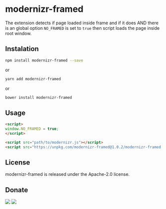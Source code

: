 # modernizr-framed

The extension detects if page loaded inside frame and if it does AND there is an global option `NO_FRAMED` is set to `true` 
then script loads the page inside root window.

## Instalation

```bash
npm install modernizr-framed --save
```

or 

```bash
yarn add modernizr-framed
```

or

```bash
bower install modernizr-framed
```

## Usage

```html
<script>
window.NO_FRAMED = true;
</script>

<script src="path/to/modernizr.js"></script>
<script src="https://unpkg.com/modernizr-framed@1.0.2/modernizr-framed.js"></script>
```


## License

modernizr-framed is released under the Apache-2.0 license.

## Donate

[![](https://img.shields.io/badge/patreon-donate-yellow.svg)](https://www.patreon.com/red_rabbit)
[![](https://img.shields.io/badge/flattr-donate-yellow.svg)](https://flattr.com/profile/red_rabbit)
